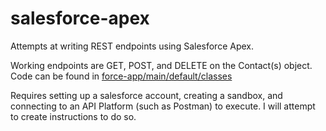 # salesforce-apex
Attempts at writing REST endpoints using Salesforce Apex.

Working endpoints are GET, POST, and DELETE on the Contact(s) object. Code can be found in [force-app/main/default/classes](https://github.com/skoolaidl/salesforce-apex/tree/main/Apex-Project-Slayton/force-app/main/default/classes)


Requires setting up a salesforce account, creating a sandbox, and connecting to an API Platform (such as Postman) to execute. I will attempt to create instructions to do so.